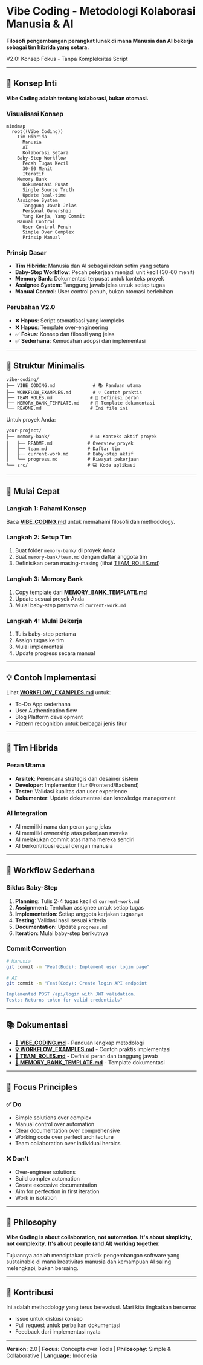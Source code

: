 # Vibe Coding - Metodologi Kolaborasi Manusia & AI

**Filosofi pengembangan perangkat lunak di mana Manusia dan AI bekerja sebagai tim hibrida yang setara.**

V2.0: Konsep Fokus - Tanpa Kompleksitas Script

---

## 🎯 Konsep Inti

**Vibe Coding adalah tentang kolaborasi, bukan otomasi.**

### Visualisasi Konsep
```mermaid
mindmap
  root((Vibe Coding))
    Tim Hibrida
      Manusia
      AI
      Kolaborasi Setara
    Baby-Step Workflow
      Pecah Tugas Kecil
      30-60 Menit
      Iteratif
    Memory Bank
      Dokumentasi Pusat
      Single Source Truth
      Update Real-time
    Assignee System
      Tanggung Jawab Jelas
      Personal Ownership
      Yang Kerja, Yang Commit
    Manual Control
      User Control Penuh
      Simple Over Complex
      Prinsip Manual
```

### Prinsip Dasar
- **Tim Hibrida**: Manusia dan AI sebagai rekan setim yang setara
- **Baby-Step Workflow**: Pecah pekerjaan menjadi unit kecil (30-60 menit)
- **Memory Bank**: Dokumentasi terpusat untuk konteks proyek
- **Assignee System**: Tanggung jawab jelas untuk setiap tugas
- **Manual Control**: User control penuh, bukan otomasi berlebihan

### Perubahan V2.0
- ❌ **Hapus**: Script otomatisasi yang kompleks
- ❌ **Hapus**: Template over-engineering
- ✅ **Fokus**: Konsep dan filosofi yang jelas
- ✅ **Sederhana**: Kemudahan adopsi dan implementasi

---

## 📁 Struktur Minimalis

```
vibe-coding/
├── VIBE_CODING.md              # 📚 Panduan utama
├── WORKFLOW_EXAMPLES.md        # 💡 Contoh praktis
├── TEAM_ROLES.md              # 👥 Definisi peran
├── MEMORY_BANK_TEMPLATE.md    # 📝 Template dokumentasi
└── README.md                  # Ini file ini
```

Untuk proyek Anda:
```
your-project/
├── memory-bank/               # 📊 Konteks aktif proyek
│   ├── README.md             # Overview proyek
│   ├── team.md               # Daftar tim
│   ├── current-work.md       # Baby-step aktif
│   └── progress.md           # Riwayat pekerjaan
└── src/                      # 💻 Kode aplikasi
```

---

## 🚀 Mulai Cepat

### Langkah 1: Pahami Konsep
Baca **[VIBE_CODING.md](./VIBE_CODING.md)** untuk memahami filosofi dan methodology.

### Langkah 2: Setup Tim
1. Buat folder `memory-bank/` di proyek Anda
2. Buat `memory-bank/team.md` dengan daftar anggota tim
3. Definisikan peran masing-masing (lihat [TEAM_ROLES.md](./TEAM_ROLES.md))

### Langkah 3: Memory Bank
1. Copy template dari **[MEMORY_BANK_TEMPLATE.md](./MEMORY_BANK_TEMPLATE.md)**
2. Update sesuai proyek Anda
3. Mulai baby-step pertama di `current-work.md`

### Langkah 4: Mulai Bekerja
1. Tulis baby-step pertama
2. Assign tugas ke tim
3. Mulai implementasi
4. Update progress secara manual

---

## 💡 Contoh Implementasi

Lihat **[WORKFLOW_EXAMPLES.md](./WORKFLOW_EXAMPLES.md)** untuk:
- To-Do App sederhana
- User Authentication flow
- Blog Platform development
- Pattern recognition untuk berbagai jenis fitur

---

## 👥 Tim Hibrida

### Peran Utama
- **Arsitek**: Perencana strategis dan desainer sistem
- **Developer**: Implementor fitur (Frontend/Backend)
- **Tester**: Validasi kualitas dan user experience
- **Dokumenter**: Update dokumentasi dan knowledge management

### AI Integration
- AI memiliki nama dan peran yang jelas
- AI memiliki ownership atas pekerjaan mereka
- AI melakukan commit atas nama mereka sendiri
- AI berkontribusi equal dengan manusia

---

## 🔄 Workflow Sederhana

### Siklus Baby-Step
1. **Planning**: Tulis 2-4 tugas kecil di `current-work.md`
2. **Assignment**: Tentukan assignee untuk setiap tugas
3. **Implementation**: Setiap anggota kerjakan tugasnya
4. **Testing**: Validasi hasil sesuai kriteria
5. **Documentation**: Update `progress.md`
6. **Iteration**: Mulai baby-step berikutnya

### Commit Convention
```bash
# Manusia
git commit -m "Feat(Budi): Implement user login page"

# AI
git commit -m "Feat(Cody): Create login API endpoint

Implemented POST /api/login with JWT validation.
Tests: Returns token for valid credentials"
```

---

## 📚 Dokumentasi

- **[📖 VIBE_CODING.md](./VIBE_CODING.md)** - Panduan lengkap metodologi
- **[💡 WORKFLOW_EXAMPLES.md](./WORKFLOW_EXAMPLES.md)** - Contoh praktis implementasi
- **[👥 TEAM_ROLES.md](./TEAM_ROLES.md)** - Definisi peran dan tanggung jawab
- **[📝 MEMORY_BANK_TEMPLATE.md](./MEMORY_BANK_TEMPLATE.md)** - Template dokumentasi

---

## 🎯 Focus Principles

### ✅ Do
- Simple solutions over complex
- Manual control over automation
- Clear documentation over comprehensive
- Working code over perfect architecture
- Team collaboration over individual heroics

### ❌ Don't
- Over-engineer solutions
- Build complex automation
- Create excessive documentation
- Aim for perfection in first iteration
- Work in isolation

---

## 🌟 Philosophy

**Vibe Coding is about collaboration, not automation.**
**It's about simplicity, not complexity.**
**It's about people (and AI) working together.**

Tujuannya adalah menciptakan praktik pengembangan software yang sustainable di mana kreativitas manusia dan kemampuan AI saling melengkapi, bukan bersaing.

---

## 🤝 Kontribusi

Ini adalah methodology yang terus berevolusi. Mari kita tingkatkan bersama:
- Issue untuk diskusi konsep
- Pull request untuk perbaikan dokumentasi
- Feedback dari implementasi nyata

---

**Version:** 2.0 | **Focus:** Concepts over Tools | **Philosophy:** Simple & Collaborative | **Language:** Indonesia
